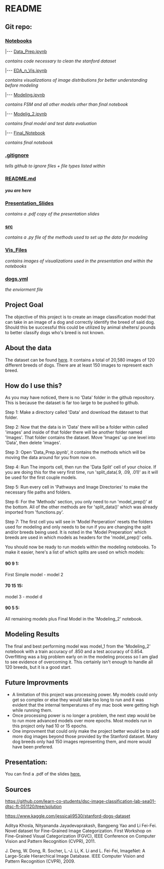 # README

## Git repo:

### [Notebooks](https://github.com/Booandlean/Fe_Final_Project/tree/master/Notebooks)
|--- [Data_Prep.ipynb](https://github.com/Booandlean/Fe_Final_Project/blob/master/Notebooks/Data_Prep.ipynb)

_contains code necessary to clean the stanford dataset_

|--- [EDA_n_Vis.ipynb](https://github.com/Booandlean/Fe_Final_Project/blob/master/Notebooks/EDA_n_Vis.ipynb)

_contains visualizations of image distributions for better understanding before modeling_

|--- [Modeling.ipynb](https://github.com/Booandlean/Fe_Final_Project/blob/master/Notebooks/Modeling.ipynb)

_contains FSM and all other models other than final notebook_

|--- [Modelig_2.ipynb](https://github.com/Booandlean/Fe_Final_Project/blob/master/Notebooks/Modeling_2.ipynb)

_contains final model and test data evaluation_

|--- [Final_Notebook](https://github.com/Booandlean/Fe_Final_Project/blob/master/Notebooks/Final_Notebook.ipynb)

_contains final notebook_

### [.gitignore](https://github.com/Booandlean/Fe_Final_Project/blob/master/.gitignore)
_tells github to ignore files + file types listed within_
### [README.md](https://github.com/Booandlean/Fe_Final_Project/blob/master/README.md)
#### _you are here_
### [Presentation_Slides](https://github.com/Booandlean/Fe_Final_Project/tree/master/Presentation_Slides)
_contains a .pdf copy of the presentation slides_
### [src](https://github.com/Booandlean/Fe_Final_Project/tree/master/src)
_contains a .py file of the methods used to set up the data for modeling_
### [Vis_Files](https://github.com/Booandlean/Fe_Final_Project/tree/master/Vis_Files)
_contains images of visualizations used in the presentation and within the notebooks_
### [dogs.yml](https://github.com/Booandlean/Fe_Final_Project/blob/master/dogs.yml)
_the enviorment file_
## Project Goal

The objective of this project is to create an image classification model that can take in an image of a dog and correctly identify the breed of said dog. Should this be successful this could be utilized by animal shelters/ pounds to better classify dogs who's breed is not known. 

## About the data

The dataset can be found [here](https://www.kaggle.com/jessicali9530/stanford-dogs-dataset). It contains a total of 20,580 images of 120 different breeds of dogs. There are at least 150 images to represent each breed. 

## How do I use this?

As you may have noticed, there is no 'Data' folder in the github repository. This is because the dataset is far too large to be pushed to github. 

Step 1: Make a directory called 'Data' and download the dataset to that folder.

Step 2: Now that the data is in 'Data' there will be a folder within called 'images' and inside of that folder there will be another folder named 'Images'. That folder contains the dataset. Move 'Images' up one level into 'Data', then delete 'images'.

Step 3: Open 'Data_Prep.ipynb', it contains the methods which will be moving the data around for you from now on. 

Step 4: Run The imports cell, then run the 'Data Split' cell of your choice. If you are doing this for the very first time, run 'split_data(.9, .09, .01)' as it will be used for the first couple models.

Step 5: Run every cell in 'Pathways and Image Directories' to make the necessary file paths and folders.

Step 6: For the 'Methods' section, you only need to run 'model_prep()' at the bottom. All of the other methods are for 'split_data()' which was already imported from 'functions.py'. 

Step 7: The first cell you will see in 'Model Perperation' resets the folders used for modeling and only needs to be run if you are changing the split and/or breeds being used. It is noted in the 'Model Preperation' which breeds are used in which models as headers for the 'model_prep()' cells. 

You should now be ready to run models within the modeling notebooks. To make it easier, here's a list of which splits are used on which models:

#### 90 9 1: 
First Simple model - model 2
#### 70 15 15:
model 3 - model d
#### 90 5 5:
All remaining models plus Final Model in the 'Modeling_2' notebook. 


## Modeling Results

The final and best performing model was model_1 from the 'Modeling_2' notebook with a train accuracy of .850 and a test accuracy of 0.854. Overfitting was a big problem early on in the modeling process so I am glad to see evidence of overcoming it. This certainly isn't enough to handle all 120 breeds, but it is a good start. 

## Future Improvments

- A limitation of this project was processing power. My models could only get so complex or else they would take too long to run and it was evident that the internal temperatures of my mac book were getting high while running them. 
- Once processing power is no longer a problem, the next step would be to run more advanced models over more epochs. Most models run in this project only had 10 or 15 epochs. 
- One improvment that could only make the project better would be to add more dog images beyond those provided by the Stanford dataset. Many dog breeds only had 150 images representing them, and more would have been prefered. 

## Presentation:
You can find a .pdf of the slides [here.](https://github.com/Booandlean/Fe_Final_Project/blob/master/Presentation_Slides/Dog_Breed_Identification.pdf)

## Sources

https://github.com/learn-co-students/dsc-image-classification-lab-sea01-dtsc-ft-051120/tree/solution

https://www.kaggle.com/jessicali9530/stanford-dogs-dataset

Aditya Khosla, Nityananda Jayadevaprakash, Bangpeng Yao and Li Fei-Fei. Novel dataset for Fine-Grained Image Categorization. First Workshop on Fine-Grained Visual Categorization (FGVC), IEEE Conference on Computer Vision and Pattern Recognition (CVPR), 2011.

J. Deng, W. Dong, R. Socher, L.-J. Li, K. Li and L. Fei-Fei, ImageNet: A Large-Scale Hierarchical Image Database. IEEE Computer Vision and Pattern Recognition (CVPR), 2009.